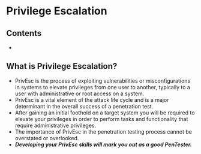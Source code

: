 # Privilege Escalation

## Contents
- [](#)

## What is Privilege Escalation?
- PrivEsc is the process of exploiting vulnerabilities or misconfigurations in systems to elevate privileges from one user to another, typically to a user with administrative or root access on a system.
- PrivEsc is a vital element of the attack life cycle and is a major determinant in the overall success of a penetration test.
- After gaining an initial foothold on a target system you will be required to elevate your privileges in order to perform tasks and functionality that require administrative privileges.
- The importance of PrivEsc in the penetration testing process cannot be overstated or overlooked.
- **_Developing your PrivEsc skills will mark you out as a good PenTester._**
